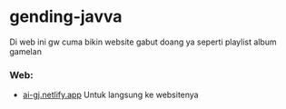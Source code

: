 # gending-javva
Di web ini gw cuma bikin website gabut doang ya seperti playlist album gamelan
### Web:
  - [ai-gj.netlify.app](https://ai-gj.netlify.app)
      Untuk langsung ke websitenya

